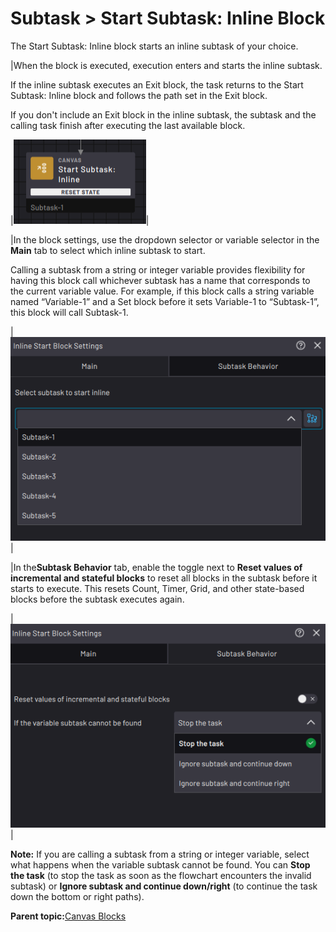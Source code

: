 # Subtask \> Start Subtask: Inline Block

The Start Subtask: Inline block starts an inline subtask of your choice.

|When the block is executed, execution enters and starts the inline subtask.

If the inline subtask executes an Exit block, the task returns to the Start Subtask: Inline block and follows the path set in the Exit block.

If you don't include an Exit block in the inline subtask, the subtask and the calling task finish after executing the last available block.

|![](../Images/TaskCanvasBlockGlossary/Canvas-StartSubtaskInline-Block-ResetState.png)|

|In the block settings, use the dropdown selector or variable selector in the **Main** tab to select which inline subtask to start.

 Calling a subtask from a string or integer variable provides flexibility for having this block call whichever subtask has a name that corresponds to the current variable value. For example, if this block calls a string variable named “Variable-1” and a Set block before it sets Variable-1 to “Subtask-1”, this block will call Subtask-1.

|![](../Images/TaskCanvasBlockGlossary/Canvas-StartSubtaskInline-Settings-Main.png)|

|In the**Subtask Behavior** tab, enable the toggle next to **Reset values of incremental and stateful blocks** to reset all blocks in the subtask before it starts to execute. This resets Count, Timer, Grid, and other state-based blocks before the subtask executes again.

|![](../Images/TaskCanvasBlockGlossary/Canvas-StartSubtaskInline-Settings-SubtaskBehavior.png)|

**Note:** If you are calling a subtask from a string or integer variable, select what happens when the variable subtask cannot be found. You can **Stop the task** \(to stop the task as soon as the flowchart encounters the invalid subtask\) or **Ignore subtask and continue down/right** \(to continue the task down the bottom or right paths\).

**Parent topic:**[Canvas Blocks](../TaskCanvasBlockGlossary/Canvas-Overview.md)

